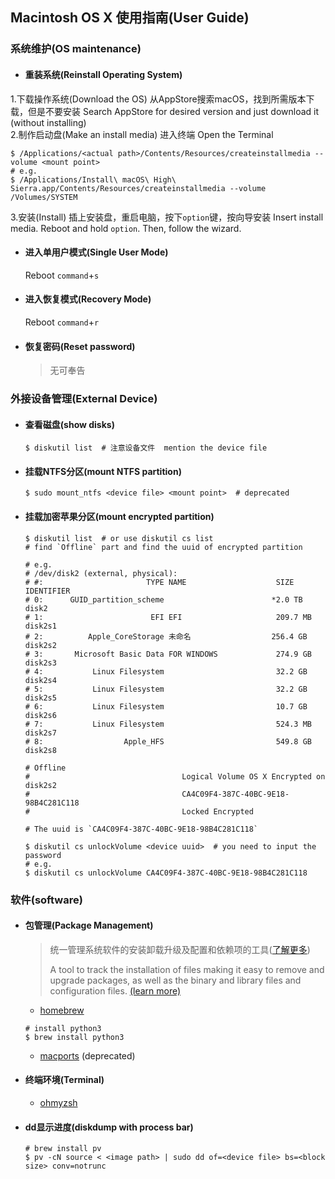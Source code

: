 ## Macintosh OS X 使用指南(User Guide)


### 系统维护(OS maintenance)
- #### 重装系统(Reinstall Operating System)
1.下载操作系统(Download the OS)
  从AppStore搜索macOS，找到所需版本下载，但是不要安装
  Search AppStore for desired version and just download it (without installing)  
2.制作启动盘(Make an install media)
  进入终端 Open the Terminal
  ```shell
  $ /Applications/<actual path>/Contents/Resources/createinstallmedia --volume <mount point>
  # e.g.
  $ /Applications/Install\ macOS\ High\ Sierra.app/Contents/Resources/createinstallmedia --volume /Volumes/SYSTEM
  ```
3.安装(Install)
  插上安装盘，重启电脑，按下`option`键，按向导安装
  Insert install media. Reboot and hold `option`. Then, follow the wizard.
- #### 进入单用户模式(Single User Mode)
  Reboot `command`+`s`
- #### 进入恢复模式(Recovery Mode)
  Reboot `command`+`r`
- #### 恢复密码(Reset password)
  > 无可奉告

### 外接设备管理(External Device)
- #### 查看磁盘(show disks)
  ```shell
  $ diskutil list  # 注意设备文件  mention the device file
  ```
- #### 挂载NTFS分区(mount NTFS partition)
  ```shell
  $ sudo mount_ntfs <device file> <mount point>  # deprecated
  ```
- #### 挂载加密苹果分区(mount encrypted partition)
  ```shell
  $ diskutil list  # or use diskutil cs list
  # find `Offline` part and find the uuid of encrypted partition

  # e.g.
  # /dev/disk2 (external, physical):
  # #:                       TYPE NAME                    SIZE       IDENTIFIER
  # 0:      GUID_partition_scheme                        *2.0 TB     disk2
  # 1:                        EFI EFI                     209.7 MB   disk2s1
  # 2:          Apple_CoreStorage 未命名                  256.4 GB   disk2s2
  # 3:       Microsoft Basic Data FOR WINDOWS             274.9 GB   disk2s3
  # 4:           Linux Filesystem                         32.2 GB    disk2s4
  # 5:           Linux Filesystem                         32.2 GB    disk2s5
  # 6:           Linux Filesystem                         10.7 GB    disk2s6
  # 7:           Linux Filesystem                         524.3 MB   disk2s7
  # 8:                  Apple_HFS                         549.8 GB   disk2s8

  # Offline
  #                                  Logical Volume OS X Encrypted on disk2s2
  #                                  CA4C09F4-387C-40BC-9E18-98B4C281C118
  #                                  Locked Encrypted

  # The uuid is `CA4C09F4-387C-40BC-9E18-98B4C281C118`

  $ diskutil cs unlockVolume <device uuid>  # you need to input the password
  # e.g.
  $ diskutil cs unlockVolume CA4C09F4-387C-40BC-9E18-98B4C281C118
  ```
### 软件(software)
- #### 包管理(Package Management)
  > 统一管理系统软件的安装卸载升级及配置和依赖项的工具([了解更多][lfs package management])  
  >
  > A tool to track the installation of files making it easy to remove and upgrade packages, as well as the binary and library files and configuration files.
  > [(learn more)][lfs package management]


  * [homebrew](https://brew.sh/)
  ```shell
  # install python3
  $ brew install python3
  ```
  * [macports]() (deprecated)

- #### 终端环境(Terminal)

  * [ohmyzsh](http://ohmyz.sh/)

- #### dd显示进度(diskdump with process bar)
  ```shell
  # brew install pv
  $ pv -cN source < <image path> | sudo dd of=<device file> bs=<block size> conv=notrunc
  ```
[lfs package management]: (http://linuxfromscratch.org/lfs/view/stable/chapter06/pkgmgt.html)
